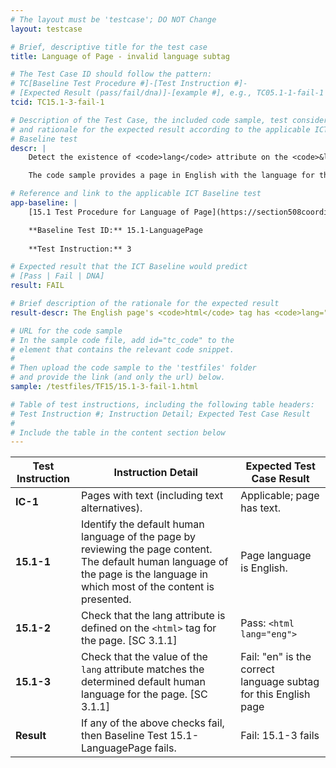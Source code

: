 ```yaml
---
# The layout must be 'testcase'; DO NOT Change
layout: testcase

# Brief, descriptive title for the test case
title: Language of Page - invalid language subtag

# The Test Case ID should follow the pattern: 
# TC[Baseline Test Procedure #]-[Test Instruction #]-
# [Expected Result (pass/fail/dna)]-[example #], e.g., TC05.1-1-fail-1
tcid: TC15.1-3-fail-1

# Description of the Test Case, the included code sample, test considerations,
# and rationale for the expected result according to the applicable ICT
# Baseline test
descr: | 
    Detect the existence of <code>lang</code> attribute on the <code>&lt;html&gt;</code> tag. Determine if the value of the <code>lang</code> attribute is correct for the language for the page. The value must also be identified in the Internet Assigned Numbers Authority's IANA Language subtag registry.

    The code sample provides a page in English with the language for the page incorrectly identified as "eng". It should be "en". A successful test should identify a FAIL for Baseline 15.1-LanguagePage.

# Reference and link to the applicable ICT Baseline test
app-baseline: | 
    [15.1 Test Procedure for Language of Page](https://section508coordinators.github.io/ICTTestingBaseline/15Language.html#151-test-procedure-for-language-of-page)

    **Baseline Test ID:** 15.1-LanguagePage
    
    **Test Instruction:** 3

# Expected result that the ICT Baseline would predict
# [Pass | Fail | DNA]
result: FAIL

# Brief description of the rationale for the expected result
result-descr: The English page's <code>html</code> tag has <code>lang="eng"</code> which is an invalid language subtag.

# URL for the code sample
# In the sample code file, add id="tc_code" to the 
# element that contains the relevant code snippet.
#
# Then upload the code sample to the 'testfiles' folder 
# and provide the link (and only the url) below.
sample: /testfiles/TF15/15.1-3-fail-1.html

# Table of test instructions, including the following table headers: 
# Test Instruction #; Instruction Detail; Expected Test Case Result
#
# Include the table in the content section below
---
```

| Test Instruction | Instruction Detail | Expected Test Case Result |
|------------------|--------------------|---------------------------|
| **IC-1** | Pages with text (including text alternatives).| Applicable; page has text. |
| **15.1-1** | Identify the default human language of the page by reviewing the page content. The default human language of the page is the language in which most of the content is presented. | Page language is English. | 
| **15.1-2** | Check that the lang attribute is defined on the `<html>` tag for the page. [SC 3.1.1] | Pass: `<html lang="eng">` |
| **15.1-3** | Check that the value of the `lang` attribute matches the determined default human language for the page. [SC 3.1.1] | Fail: "en" is the correct language subtag for this English page |
| **Result** | If any of the above checks fail, then Baseline Test 15.1-LanguagePage fails. | Fail: 15.1-3 fails |